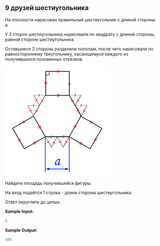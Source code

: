 ## 9 друзей шестиугольника

На плоскости нарисован правильный шестиугольник с длиной стороны a.

У 3 сторон шестиугольника нарисовали по квадрату с длиной стороны, равной стороне шестиугольника.

Оставшиеся 3 стороны разделили пополам, после чего нарисовали по равностороннему треугольнику, касающемуся каждого из получившихся половинных отрезков.

![alt tag](https://github.com/Xelerezex/learning-space/blob/learning-space/stepik-courses/stepik-practice-python-math/1-week-1-basis/2.2-math-operation/step-10/Source/2.jpg)

Найдите площадь получившейся фигуры.

На вход подаётся 1 строка - длина стороны шестиугольника.

Ответ округлите до целых.

**Sample Input:**

```python
8
```

**Sample Output:**

```python
400
```
